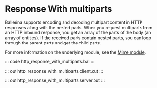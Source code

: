 # Response With multiparts

Ballerina supports encoding and decoding multipart content in HTTP responses along with the nested parts. When you request multiparts from an HTTP inbound response, you get an array of the parts of the body (an array of entities). If the received parts contain nested parts, you can loop through the parent parts and get the child parts.

For more information on the underlying module, see the [Mime module](https://lib.ballerina.io/ballerina/mime/latest/).

::: code http_response_with_multiparts.bal :::

::: out http_response_with_multiparts.client.out :::

::: out http_response_with_multiparts.server.out :::